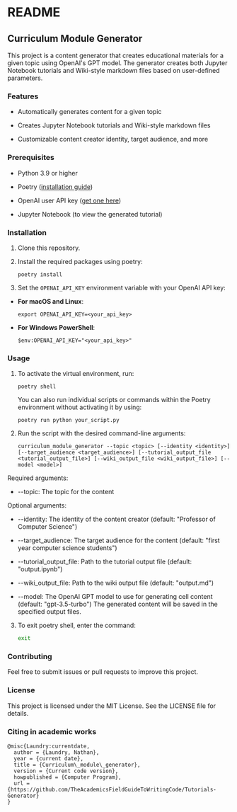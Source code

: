 # README

## Curriculum Module Generator

This project is a content generator that creates educational materials for a given topic using OpenAI's GPT model. The generator creates both Jupyter Notebook tutorials and Wiki-style markdown files based on user-defined parameters.

### Features

* Automatically generates content for a given topic

* Creates Jupyter Notebook tutorials and Wiki-style markdown files

* Customizable content creator identity, target audience, and more

### Prerequisites

* Python 3.9 or higher

* Poetry ([installation guide](https://pypi.org/project/poetry/))

* OpenAI user API key ([get one here](https://platform.openai.com/settings/profile?tab=api-keys))

* Jupyter Notebook (to view the generated tutorial)

### Installation

1. Clone this repository.

2. Install the required packages using poetry:

    ```
    poetry install
    ```

3. Set the `OPENAI_API_KEY` environment variable with your OpenAI API key:

- **For macOS and Linux**:

    ```
    export OPENAI_API_KEY=<your_api_key>
    ```

- **For Windows PowerShell**:

    ```
    $env:OPENAI_API_KEY="<your_api_key>"
    ```

### Usage

1. To activate the virtual environment, run:

    ```
    poetry shell
    ```

    You can also run individual scripts or commands within the Poetry environment without activating it by using:

    ```
    poetry run python your_script.py
    ```

2. Run the script with the desired command-line arguments:

    ```
    curriculum_module_generator --topic <topic> [--identity <identity>] [--target_audience <target_audience>] [--tutorial_output_file <tutorial_output_file>] [--wiki_output_file <wiki_output_file>] [--model <model>]
    ```

Required arguments:

* --topic: The topic for the content

Optional arguments:

* --identity: The identity of the content creator (default: "Professor of Computer Science")

* --target_audience: The target audience for the content (default: "first year computer science students")

* --tutorial_output_file: Path to the tutorial output file (default: "output.ipynb")

* --wiki_output_file: Path to the wiki output file (default: "output.md")

* --model: The OpenAI GPT model to use for generating cell content (default: "gpt-3.5-turbo")
The generated content will be saved in the specified output files.

3. To exit poetry shell, enter the command:

    ```bash
    exit
    ```

### Contributing
Feel free to submit issues or pull requests to improve this project.

### License
This project is licensed under the MIT License. See the LICENSE file for details.

### Citing in academic works

```
@misc{Laundry:currentdate,
  author = {Laundry, Nathan},
  year = {current date},
  title = {Curriculum\_module\_generator},
  version = {Current code version},
  howpublished = {Computer Program},
  url = {https://github.com/TheAcademicsFieldGuideToWritingCode/Tutorials-Generator}
}
```
